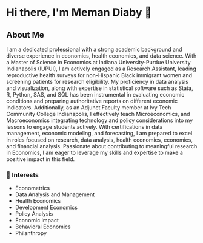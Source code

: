 # Hi there, I'm Meman Diaby 👋

## About Me

I am a dedicated professional with a strong academic background and diverse experience in economics, health economics, and data science. With a Master of Science in Economics at Indiana University-Purdue University Indianapolis (IUPUI), I am actively engaged as a Research Assistant, leading reproductive health surveys for non-Hispanic Black immigrant women and screening patients for research eligibility. My proficiency in data analysis and visualization, along with expertise in statistical software such as Stata, R, Python, SAS, and SQL has been instrumental in evaluating economic conditions and preparing authoritative reports on different economic indicators. Additionally, as an Adjunct Faculty member at Ivy Tech Community College Indianapolis, I effectively teach Microeconomics, and Macroeconomics integrating technology and policy considerations into my lessons to engage students actively. With certifications in data management, economic modeling, and forecasting, I am prepared to excel in roles focused on research, data analysis, health economics, economics, and financial analysis. Passionate about contributing to meaningful research in Economics, I am eager to leverage my skills and expertise to make a positive impact in this field.


### 🌱 Interests
- Econometrics
- Data Analysis and Management
- Health Economics
- Development Economics
- Policy Analysis
- Economic Impact
- Behavioral Economics
- Philanthropy
  


